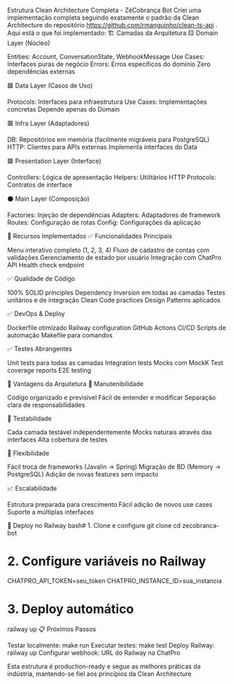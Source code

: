 Estrutura Clean Architecture Completa - ZéCobrança Bot
Criei uma implementação completa seguindo exatamente o padrão da Clean Architecture do repositório https://github.com/rmanguinho/clean-ts-api . Aqui está o que foi implementado:
🏗️ Camadas da Arquitetura
🟨 Domain Layer (Núcleo)

Entities: Account, ConversationState, WebhookMessage
Use Cases: Interfaces puras de negócio
Errors: Erros específicos do domínio
Zero dependências externas

🟩 Data Layer (Casos de Uso)

Protocols: Interfaces para infraestrutura
Use Cases: Implementações concretas
Depende apenas do Domain

🟥 Infra Layer (Adaptadores)

DB: Repositórios em memória (facilmente migráveis para PostgreSQL)
HTTP: Clientes para APIs externas
Implementa interfaces do Data

🟪 Presentation Layer (Interface)

Controllers: Lógica de apresentação
Helpers: Utilitários HTTP
Protocols: Contratos de interface

⚫ Main Layer (Composição)

Factories: Injeção de dependências
Adapters: Adaptadores de framework
Routes: Configuração de rotas
Config: Configurações da aplicação

🚀 Recursos Implementados
✅ Funcionalidades Principais

Menu interativo completo (1, 2, 3, 4)
Fluxo de cadastro de contas com validações
Gerenciamento de estado por usuário
Integração com ChatPro API
Health check endpoint

✅ Qualidade de Código

100% SOLID principles
Dependency Inversion em todas as camadas
Testes unitários e de integração
Clean Code practices
Design Patterns aplicados

✅ DevOps & Deploy

Dockerfile otimizado
Railway configuration
GitHub Actions CI/CD
Scripts de automação
Makefile para comandos

✅ Testes Abrangentes

Unit tests para todas as camadas
Integration tests
Mocks com MockK
Test coverage reports
E2E testing

🎯 Vantagens da Arquitetura
🔧 Manutenibilidade

Código organizado e previsível
Fácil de entender e modificar
Separação clara de responsabilidades

🧪 Testabilidade

Cada camada testável independentemente
Mocks naturais através das interfaces
Alta cobertura de testes

🔄 Flexibilidade

Fácil troca de frameworks (Javalin → Spring)
Migração de BD (Memory → PostgreSQL)
Adição de novas features sem impacto

📈 Escalabilidade

Estrutura preparada para crescimento
Fácil adição de novos use cases
Suporte a múltiplas interfaces

🚀 Deploy no Railway
bash# 1. Clone e configure
git clone <seu-repo>
cd zecobranca-bot

# 2. Configure variáveis no Railway
CHATPRO_API_TOKEN=seu_token
CHATPRO_INSTANCE_ID=sua_instancia

# 3. Deploy automático
railway up
📋 Próximos Passos

Testar localmente: make run
Executar testes: make test
Deploy Railway: railway up
Configurar webhook: URL do Railway na ChatPro

Esta estrutura é production-ready e segue as melhores práticas da indústria, mantendo-se fiel aos princípios da Clean Architecture
